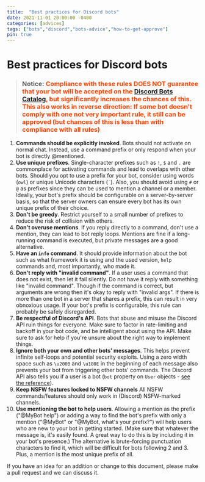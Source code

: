 ```yaml
---
title:  "Best practices for Discord bots"
date: 2021-11-01 20:00:00 -0400
categories: [advices]
tags: ["bots","discord","bots-advice","how-to-get-approve"]
pin: true
---
```


# Best practices for Discord bots


> ### Notice:<span style="color:orangered"> Compliance with these rules DOES NOT guarantee that your bot will be accepted on the [**Discord Bots Catalog**](https://top-bots.xyz), but significantly increases the chances of this. This also works in reverse direction: If some bot doesn't comply with one not very important rule, it still can be approved (but chances of this is less than with compliance with all rules)</span>

1. **Commands should be explicitly invoked**. Bots should not activate on
normal chat. Instead, use a command prefix or only respond when your bot is
directly @mentioned.
2. **Use unique prefixes**. Single-character prefixes such as `!`, `$` and `.`
are commonplace for activating commands and lead to overlaps with other bots.
Should you opt to use a prefix for your bot, consider using words (`owl`) or
unique Unicode characters (`¨`). Also, you should avoid using `#` or `@` as
prefixes since they can be used to mention a channel or a member.
Ideally, your bot's prefix should be configurable on a server-by-server
basis, so that the server owners can ensure every bot has its own unique
prefix of their choice.
3. **Don't be greedy**. Restrict yourself to a small number of prefixes to
reduce the risk of collision with others.
4. **Don't overuse mentions**. If you reply directly to a command, don't use a
mention, they can lead to bot reply loops. Mentions are fine if a long-running
command is executed, but private messages are a good alternative.
5. **Have an `info` command**. It should provide information about the bot
such as what framework it is using and the used version, `help` commands and,
most importantly, who made it.
6. **Don't reply with "invalid command"**. If a user uses a command that does
not exist, then let it fail silently. Do not have it reply with something like
"invalid command". Though if the command is correct, but arguments are wrong
then it's okay to reply with "invalid args". If there is more than one bot in
a server that shares a prefix, this can result in very obnoxious usage.
If your bot's prefix is configurable, this rule can probably be safely disregarded.
7. **Be respectful of Discord's API**. Bots that abuse and misuse the Discord
API ruin things for everyone. Make sure to factor in rate-limiting and backoff
in your bot code, and be intelligent about using the API. Make sure to ask for
help if you're unsure about the right way to implement things.
8. **Ignore both your own and other bots' messages**. This helps prevent infinite
self-loops and potential security exploits. Using a zero width space such as `\u200B`
and `\u180E` in the beginning of each message also prevents your bot from
triggering other bots' commands. The Discord API also tells you if a user is a bot
(`bot` property on `User` objects -
[see the reference](https://discordapp.com/developers/docs/resources/user#user-object)).
9. **Keep NSFW features locked to NSFW channels**
All NSFW commands/features should only work in (Discord) NSFW-marked channels.
10. **Use mentioning the bot to help users**. Allowing a mention as the prefix
("@MyBot help") or adding a way to find the bot's prefix with only a mention ("@MyBot"
or "@MyBot, what's your prefix?") will help users who are new to your bot in getting
started. (Make sure that whatever the message is, it's easily found. A great way to do
this is by including it in your bot's presence.) The alternative is brute-forcing punctuation
characters to find it, which will be difficult for bots following 2 and 3. Plus, a mention
is the most unique prefix of all.

If you have an idea for an addition or change to this document, please make a
pull request and we can discuss it.
